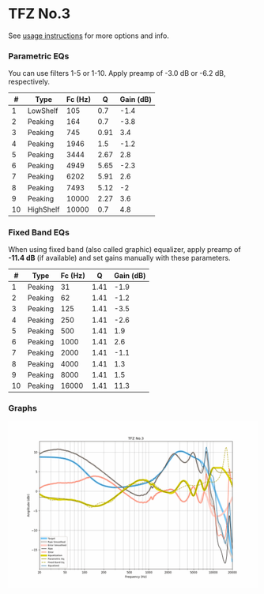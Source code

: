 # TFZ No.3
See [usage instructions](https://github.com/jaakkopasanen/AutoEq#usage) for more options and info.

### Parametric EQs
You can use filters 1-5 or 1-10. Apply preamp of -3.0 dB or -6.2 dB, respectively.

|   # | Type      |   Fc (Hz) |    Q |   Gain (dB) |
|-----|-----------|-----------|------|-------------|
|   1 | LowShelf  |       105 | 0.7  |        -1.4 |
|   2 | Peaking   |       164 | 0.7  |        -3.8 |
|   3 | Peaking   |       745 | 0.91 |         3.4 |
|   4 | Peaking   |      1946 | 1.5  |        -1.2 |
|   5 | Peaking   |      3444 | 2.67 |         2.8 |
|   6 | Peaking   |      4949 | 5.65 |        -2.3 |
|   7 | Peaking   |      6202 | 5.91 |         2.6 |
|   8 | Peaking   |      7493 | 5.12 |        -2   |
|   9 | Peaking   |     10000 | 2.27 |         3.6 |
|  10 | HighShelf |     10000 | 0.7  |         4.8 |

### Fixed Band EQs
When using fixed band (also called graphic) equalizer, apply preamp of **-11.4 dB** (if available) and set gains manually with these parameters.

|   # | Type    |   Fc (Hz) |    Q |   Gain (dB) |
|-----|---------|-----------|------|-------------|
|   1 | Peaking |        31 | 1.41 |        -1.9 |
|   2 | Peaking |        62 | 1.41 |        -1.2 |
|   3 | Peaking |       125 | 1.41 |        -3.5 |
|   4 | Peaking |       250 | 1.41 |        -2.6 |
|   5 | Peaking |       500 | 1.41 |         1.9 |
|   6 | Peaking |      1000 | 1.41 |         2.6 |
|   7 | Peaking |      2000 | 1.41 |        -1.1 |
|   8 | Peaking |      4000 | 1.41 |         1.3 |
|   9 | Peaking |      8000 | 1.41 |         1.5 |
|  10 | Peaking |     16000 | 1.41 |        11.3 |

### Graphs
![](./TFZ%20No.3.png)
